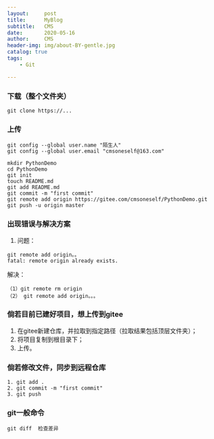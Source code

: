 ```yaml
---
layout:     post
title:      MyBlog
subtitle:   CMS
date:       2020-05-16
author:     CMS
header-img: img/about-BY-gentle.jpg
catalog: true
tags:
    - Git

---
```


### 下载（整个文件夹）

```
git clone https://...
```
### 上传

```
git config --global user.name "陌生人"
git config --global user.email "cmsoneself@163.com"

mkdir PythonDemo
cd PythonDemo
git init
touch README.md
git add README.md
git commit -m "first commit"
git remote add origin https://gitee.com/cmsoneself/PythonDemo.git
git push -u origin master
```
### 出现错误与解决方案
1. 问题：
```
git remote add origin。。
fatal: remote origin already exists.
```
解决：

```
（1）git remote rm origin
（2） git remote add origin。。。
```

### 倘若目前已建好项目，想上传到gitee
1. 在gitee新建仓库，并拉取到指定路径（拉取结果包括顶层文件夹）；
2. 将项目复制到根目录下；
3. 上传。

### 倘若修改文件，同步到远程仓库

```
1. git add .
2. git commit -m "first commit"
3. git push 
```


### git一般命令

```
git diff  检查差异
```








